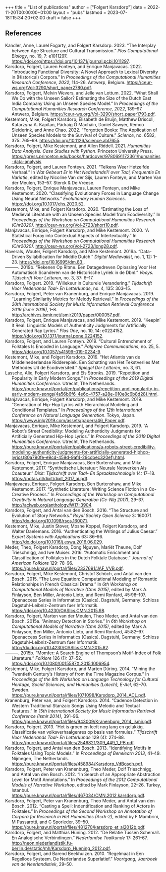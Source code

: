 +++
title = "List of publications"
author = ["Folgert Karsdorp"]
date = 2022-11-20T00:00:00+01:00
layout = "pubs"
lastmod = 2023-07-18T15:34:20+02:00
draft = false
+++

## References

<style>.csl-entry{text-indent: -1.5em; margin-left: 1.5em;}</style><div class="csl-bib-body">
  <div class="csl-entry"><a id="citeproc_bib_item_1"></a>Kandler, Anne, Laurel Fogarty, and Folgert Karsdorp. 2023. “The Interplay between Age Structure and Cultural Transmission.” <i>Plos Computational Biology</i>, no. 19, 7: e1011297. <a href="https://doi.org/https://doi.org/10.1371/journal.pcbi.1011297">https://doi.org/https://doi.org/10.1371/journal.pcbi.1011297</a>.</div>
  <div class="csl-entry"><a id="citeproc_bib_item_2"></a>Karsdorp, Folgert, Lauren Fonteyn, and Enrique Manjavacas. 2022. “Introducing Functional Diversity: A Novel Approach to Lexical Diversity in (Historical) Corpora.” In <i>Proceedings of the Computational Humanities Research Conference, 2022</i>, 114–26. Antwerp, Belgium. <a href="https://ceur-ws.org/Vol-3290/short_paper2780.pdf">https://ceur-ws.org/Vol-3290/short_paper2780.pdf</a>.</div>
  <div class="csl-entry"><a id="citeproc_bib_item_3"></a>Karsdorp, Folgert, Melvin Wevers, and Jelle van Lottum. 2022. “What Shall We Do with the Unseen Sailor? Estimating the Size of the Dutch East India Company Using an Unseen Species Model.” In <i>Proceedings of the Computational Humanities Research Conference, 2022</i>, 189–97. Antwerp, Belgium. <a href="https://ceur-ws.org/Vol-3290/short_paper1793.pdf">https://ceur-ws.org/Vol-3290/short_paper1793.pdf</a>.</div>
  <div class="csl-entry"><a id="citeproc_bib_item_4"></a>Kestemont, Mike, Folgert Karsdorp, Elisabeth de Bruijn, Matthew Driscoll, Katarzyna A. Kapitan, Pádraig Ó Macháin, Daniel Sawyer, Remco Sleiderink, and Anne Chao. 2022. “Forgotten Books: The Application of Unseen Species Models to the Survival of Culture.” <i>Science</i>, no. 6582, 375: 765–69. <a href="https://doi.org/10.1126/science.abl7655">https://doi.org/10.1126/science.abl7655</a>.</div>
  <div class="csl-entry"><a id="citeproc_bib_item_5"></a>Karsdorp, Folgert, Mike Kestemont, and Allen Riddell. 2021. <i>Humanities Data Analysis. Case Studies with Python</i>. Princeton University Press. <a href="https://press.princeton.edu/books/hardcover/9780691172361/humanities-data-analysis">https://press.princeton.edu/books/hardcover/9780691172361/humanities-data-analysis</a>.</div>
  <div class="csl-entry"><a id="citeproc_bib_item_6"></a>Karsdorp, Folgert, and Lauren Fonteyn. 2021. “Telkens Weer Hetzelfde Verhaal.” In <i>Wat Gebeurt Er in Het Nederlands?! over Taal, Frequentie En Variatie</i>, edited by Nicoline Van der Sijs, Lauren Fonteyn, and Marten Van der Meulen, 153–57. Sterck &#38; De Vreese.</div>
  <div class="csl-entry"><a id="citeproc_bib_item_7"></a>Karsdorp, Folgert, Enrique Manjavacas, Lauren Fonteyn, and Mike Kestemont. 2020. “Classifying Evolutionary Forces in Language Change Using Neural Networks.” <i>Evolutionary Human Sciences</i>. <a href="https://doi.org/10.1017/ehs.2020.52">https://doi.org/10.1017/ehs.2020.52</a>.</div>
  <div class="csl-entry"><a id="citeproc_bib_item_8"></a>Kestemont, Mike, and Folgert Karsdorp. 2020. “Estimating the Loss of Medieval Literature with an Unseen Species Model from Ecodiversity.” In <i>Proceedings of the Workshop on Computational Humanities Research (Chr2020)</i>. <a href="http://ceur-ws.org/Vol-2723/short10.pdf">http://ceur-ws.org/Vol-2723/short10.pdf</a>.</div>
  <div class="csl-entry"><a id="citeproc_bib_item_9"></a>Manjavacas, Enrique, Folgert Karsdorp, and Mike Kestemont. 2020. “A Statistical Foray into Contextual Aspects of Intertextuality.” In <i>Proceedings of the Workshop on Computational Humanities Research (Chr2020)</i>. <a href="http://ceur-ws.org/Vol-2723/long28.pdf">http://ceur-ws.org/Vol-2723/long28.pdf</a>.</div>
  <div class="csl-entry"><a id="citeproc_bib_item_10"></a>Haverals, Wouter, Folgert Karsdorp, and Mike Kestemont. 2019a. “Data-Driven Syllabification for Middle Dutch.” <i>Digital Medievalist</i>, no. 1, 12: 1–23. <a href="https://doi.org/10.16995/dm.83 ">https://doi.org/10.16995/dm.83 </a>.</div>
  <div class="csl-entry"><a id="citeproc_bib_item_11"></a>———. 2019b. “Rekenen Op Ritme. Een Datagedreven Oplossing Voor Het Automatisch Scanderen van de Historische Lyriek in de Dbnl.” <i>Vooys. Tijdschrift Voor Letteren</i>, no. 3, 37: 6–17.</div>
  <div class="csl-entry"><a id="citeproc_bib_item_12"></a>Karsdorp, Folgert. 2019. “Willekeur in Culturele Verandering.” <i>Tijdschrift Voor Nederlands Taal- En Letterkunde</i>, no. 4, 135: 303–15.</div>
  <div class="csl-entry"><a id="citeproc_bib_item_13"></a>Karsdorp, Folgert, Peter van Kranenburg, and Enrique Manjavacas. 2019. “Learning Similarity Metrics for Melody Retrieval.” In <i>Proceedings of the 20th International Society for Music Information Retrieval Conference 2019 (Ismir 2019)</i>, 1–8. <a href="http://archives.ismir.net/ismir2019/paper/000057.pdf">http://archives.ismir.net/ismir2019/paper/000057.pdf</a>.</div>
  <div class="csl-entry"><a id="citeproc_bib_item_14"></a>Karsdorp, Folgert, Enrique Manjavacas, and Mike Kestemont. 2019. “Keepin’ It Real: Linguistic Models of Authenticity Judgments for Artificially Generated Rap Lyrics.” <i>Plos One</i>, no. 10, 14: e0224152. <a href="https://doi.org/10.1371/journal.pone.0224152">https://doi.org/10.1371/journal.pone.0224152</a>.</div>
  <div class="csl-entry"><a id="citeproc_bib_item_15"></a>Karsdorp, Folgert, and Lauren Fonteyn. 2019. “Cultural Entrenchment of Folktales Is Encoded in Language.” <i>Palgrave Communications</i>, no. 25, 5. <a href="https://doi.org/10.1057/s41599-019-0234-9">https://doi.org/10.1057/s41599-019-0234-9</a>.</div>
  <div class="csl-entry"><a id="citeproc_bib_item_16"></a>Kestemont, Mike, and Folgert Karsdorp. 2019. “Het Atlantis van de Middelnederlandse Ridderepiek. Een Schatting van Het Tekstverlies Met Methodes Uit de Ecodiversiteit.” <i>Spiegel Der Letteren</i>, no. 3, 61.</div>
  <div class="csl-entry"><a id="citeproc_bib_item_17"></a>Lassche, Alie, Folgert Karsdorp, and Els Stronks. 2019. “Repetition and Popularity in Early Modern Songs.” In <i>Proceedings of the 2019 Digital Humanities Conference</i>. Utrecht, The Netherlands. <a href="https://pure.knaw.nl/portal/en/publications/repetition-and-popularity-in-early-modern-songs(4a56b6f6-4e6c-4757-a28e-010e8c6b8d28).html">https://pure.knaw.nl/portal/en/publications/repetition-and-popularity-in-early-modern-songs(4a56b6f6-4e6c-4757-a28e-010e8c6b8d28).html</a>.</div>
  <div class="csl-entry"><a id="citeproc_bib_item_18"></a>Manjavacas, Enrique, Folgert Karsdorp, and Mike Kestemont. 2019. “Generation of Hip-Hop Lyrics with Hierarchical Modeling and Conditional Templates.” In <i>Proceedings of the 12th International Conference on Natural Language Generation</i>. Tokyo, Japan. <a href="https://www.inlg2019.com/assets/papers/46_Paper.pdf">https://www.inlg2019.com/assets/papers/46_Paper.pdf</a>.</div>
  <div class="csl-entry"><a id="citeproc_bib_item_19"></a>Manjavacas, Enrique, Mike Kestemont, and Folgert Karsdorp. 2019. “A Robot’s Street Credibility: Modeling Authenticity Judgments for Artificially Generated Hip-Hop Lyrics.” In <i>Proceedings of the 2019 Digital Humanities Conference</i>. Utrecht, The Netherlands. <a href="https://pure.knaw.nl/portal/en/publications/a-robots-street-credibility-modeling-authenticity-judgments-for-artificially-generated-hiphop-lyrics(80a790fe-e9cd-459d-9af4-29ccbec320ef).html">https://pure.knaw.nl/portal/en/publications/a-robots-street-credibility-modeling-authenticity-judgments-for-artificially-generated-hiphop-lyrics(80a790fe-e9cd-459d-9af4-29ccbec320ef).html</a>.</div>
  <div class="csl-entry"><a id="citeproc_bib_item_20"></a>Karsdorp, Folgert, Enrique Manjavacas, Ben Burtenshaw, and Mike Kestemont. 2017. “Synthetische Literatuur: Neurale Netwerken Als Coauteur.” <i>Dixit: Tijdschrift over Taal- En Spraaktechnologie</i> 14: 17–18. <a href="https://notas.nl/dixit/dixit_2017_ai.pdf">https://notas.nl/dixit/dixit_2017_ai.pdf</a>.</div>
  <div class="csl-entry"><a id="citeproc_bib_item_21"></a>Manjavacas, Enrique, Folgert Karsdorp, Ben Burtenshaw, and Mike Kestemont. 2017. “Synthetic Literature: Writing Science Fiction in a Co-Creative Process.” In <i>Proceedings of the Workshop on Computational Creativity in Natural Language Generation (Cc-Nlg 2017)</i>, 29–37. <a href="http://aclweb.org/anthology/W17-3904">http://aclweb.org/anthology/W17-3904</a>.</div>
  <div class="csl-entry"><a id="citeproc_bib_item_22"></a>Karsdorp, Folgert, and Antal van den Bosch. 2016. “The Structure and Evolution of Story Networks.” <i>Royal Society Open Science</i> 3: 160071. <a href="http://dx.doi.org/10.1098/rsos.160071">http://dx.doi.org/10.1098/rsos.160071</a>.</div>
  <div class="csl-entry"><a id="citeproc_bib_item_23"></a>Kestemont, Mike, Justin Stover, Moshe Koppel, Folgert Karsdorp, and Walter Daelemans. 2016. “Authenticating the Writings of Julius Caesar.” <i>Expert Systems with Applications</i> 63: 86–96. <a href="http://dx.doi.org/10.1016/j.eswa.2016.06.029">http://dx.doi.org/10.1016/j.eswa.2016.06.029</a>.</div>
  <div class="csl-entry"><a id="citeproc_bib_item_24"></a>Meder, Theo, Folgert Karsdorp, Dong Nguyen, Mariët Theune, Dolf Trieschnigg, and Iwe Muiser. 2016. “Automatic Enrichment and Classification of Folktales in the Dutch Folktale Database.” <i>Journal of American Folklore</i> 129: 78–96. <a href="https://pure.knaw.nl/portal/files/2337691/JAF_VVB.pdf">https://pure.knaw.nl/portal/files/2337691/JAF_VVB.pdf</a>.</div>
  <div class="csl-entry"><a id="citeproc_bib_item_25"></a>Karsdorp, Folgert, Mike Kestemont, Christof Schöch, and Antal van den Bosch. 2015. “The Love Equation: Computational Modeling of Romantic Relationships in French Classical Drama.” In <i>6th Workshop on Computational Models of Narrative (Cmn 2015)</i>, edited by Mark A. Finlayson, Ben Miller, Antonio Lieto, and Remi Ronfard, 45:98–107. Openaccess Series in Informatics (Oasics). Dagstuhl, Germany: Schloss Dagstuhl–Leibniz-Zentrum fuer Informatik. <a href="https://doi.org/10.4230/OASIcs.CMN.2015.98">https://doi.org/10.4230/OASIcs.CMN.2015.98</a>.</div>
  <div class="csl-entry"><a id="citeproc_bib_item_26"></a>Karsdorp, Folgert, Marten van der Meulen, Theo Meder, and Antal van den Bosch. 2015a. “Animacy Detection in Stories.” In <i>6th Workshop on Computational Models of Narrative (Cmn 2015)</i>, edited by Mark A. Finlayson, Ben Miller, Antonio Lieto, and Remi Ronfard, 45:82–97. Openaccess Series in Informatics (Oasics). Dagstuhl, Germany: Schloss Dagstuhl–Leibniz-Zentrum fuer Informatik. <a href="http://dx.doi.org/10.4230/OASIcs.CMN.2015.82">http://dx.doi.org/10.4230/OASIcs.CMN.2015.82</a>.</div>
  <div class="csl-entry"><a id="citeproc_bib_item_27"></a>———. 2015b. “Momfer: A Search Engine of Thompson’s Motif-Index of Folk Literature.” <i>Folklore</i> 126 (1): 37–52. <a href="https://doi.org/10.1080/0015587X.2015.1006954">https://doi.org/10.1080/0015587X.2015.1006954</a>.</div>
  <div class="csl-entry"><a id="citeproc_bib_item_28"></a>Kestemont, Mike, Folgert Karsdorp, and Marten Düring. 2014. “Mining the Twentieth Century’s History of from the Time Magazine Corpus.” In <i>Proceedings of the 8th Workshop on Language Technology for Cultural Heritage, Social Sciences, and Humanities (Latech), E-Acl</i>, 62–70. Sweden. <a href="https://pure.knaw.nl/portal/files/1071098/Karsdorp_2014_ACL.pdf">https://pure.knaw.nl/portal/files/1071098/Karsdorp_2014_ACL.pdf</a>.</div>
  <div class="csl-entry"><a id="citeproc_bib_item_29"></a>Kranenburg, Peter van, and Folgert Karsdorp. 2014. “Cadence Detection in Western Traditional Stanzaic Songs Using Melodic and Textual Features.” In <i>15th International Society for Music Information Retrieval Conference (Ismir 2014)</i>, 391–96. <a href="https://pure.knaw.nl/portal/files/943009/Kranenburg_2014_ismir.pdf">https://pure.knaw.nl/portal/files/943009/Kranenburg_2014_ismir.pdf</a>.</div>
  <div class="csl-entry"><a id="citeproc_bib_item_30"></a>Karsdorp, Folgert. 2013. “Het is groen en leeft nog lang en gelukkig. Classificatie van volksverhaalgenres op basis van formules.” <i>Tijdschrift Voor Nederlands Taal- En Letterkunde</i> 129 (4): 274–88. <a href="https://pure.knaw.nl/portal/files/2546821/309_449_1_PB.pdf">https://pure.knaw.nl/portal/files/2546821/309_449_1_PB.pdf</a>.</div>
  <div class="csl-entry"><a id="citeproc_bib_item_31"></a>Karsdorp, Folgert, and Antal van den Bosch. 2013. “Identifying Motifs in Folktales Using Topic Models.” In <i>Proceedings of Benelearn 2013</i>, 41–49. Nijmegen, The Netherlands. <a href="https://pure.knaw.nl/portal/files/458984/Karsdorp_VdBosch.pdf">https://pure.knaw.nl/portal/files/458984/Karsdorp_VdBosch.pdf</a>.</div>
  <div class="csl-entry"><a id="citeproc_bib_item_32"></a>Karsdorp, Folgert, Peter van Kranenburg, Theo Meder, Dolf Trieschnigg, and Antal van den Bosch. 2012. “In Search of an Appropriate Abstraction Level for Motif Annotations.” In <i>Proceedings of the 2012 Computational Models of Narrative Workshop</i>, edited by Mark Finlayson, 22–26. Turkey, Istanbul. <a href="https://pure.knaw.nl/portal/files/467034/CMN.2012.karsdorp.pdf">https://pure.knaw.nl/portal/files/467034/CMN.2012.karsdorp.pdf</a>.</div>
  <div class="csl-entry"><a id="citeproc_bib_item_33"></a>Karsdorp, Folgert, Peter van Kranenburg, Theo Meder, and Antal van den Bosch. 2012. “Casting a Spell: Indentification and Ranking of Actors in Folktales.” In <i>Proceedings of the Second Workshop on Annotation of Corpora for Research in Het Humanities (Acrh-2)</i>, edited by F Mambrini, M Passarotti, and C Sporleder, 39–50. <a href="https://pure.knaw.nl/portal/files/481270/karsdorp_et_al2012b.pdf">https://pure.knaw.nl/portal/files/481270/karsdorp_et_al2012b.pdf</a>.</div>
  <div class="csl-entry"><a id="citeproc_bib_item_34"></a>Karsdorp, Folgert, and Matthias Hüning. 2012. “De Relatie Tussen Schema’s En Analogische Verbindingen.” <i>Nederlandse Taalkunde</i> 17: 261–67. <a href="http://neon.niederlandistik.fu-berlin.de/static/mh/Karsdorp_Huening_2012.pdf">http://neon.niederlandistik.fu-berlin.de/static/mh/Karsdorp_Huening_2012.pdf</a>.</div>
  <div class="csl-entry"><a id="citeproc_bib_item_35"></a>Karsdorp, Folgert, and Barend Beekhuizen. 2010. “Regelmaat in Een Regelloos Systeem. De Nederlandse Superlatief.” <i>Voortgang, Jaarboek van de Neerlandistiek</i>, 29–50.</div>
</div>
